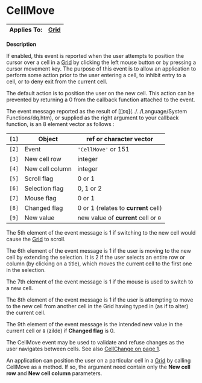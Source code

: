 




<h1 class="heading"><span class="name">CellMove</span></h1>

| Applies To: | [Grid](../a-z/grid.md) |
| --- | ---  |


**Description**


If enabled, this event is reported when the user attempts to position the cursor over a cell in a [Grid](../a-z/grid.md) by clicking the left mouse button or by pressing a cursor movement key. The purpose of this event is to allow an application to perform some action prior to the user entering a cell,  to inhibit entry to a cell, or to deny exit from the current cell.



The default action is to position the user on the new cell. This action can be prevented by returning a 0 from the callback function attached to the event.



The event message reported as the result of [`⎕DQ`](../../Language/System Functions/dq.htm), or supplied as the right argument to your callback function, is an 8 element vector as follows :


| `[1]` | Object | ref or character vector |
| --- | --- | ---  |
| `[2]` | Event | `'CellMove'` or 151 |
| `[3]` | New cell row | integer |
| `[4]` | New cell column | integer |
| `[5]` | Scroll flag | 0 or 1 |
| `[6]` | Selection flag | 0, 1 or 2 |
| `[7]` | Mouse flag | 0 or 1 |
| `[8]` | Changed flag | 0 or 1 (relates to **current** cell) |
| `[9]` | New value | new value of **current** cell or `⍬` |



The 5th element of the event message is 1 if switching to the new cell would cause the [Grid](../a-z/grid.md) to scroll.


The 6th element of the event message is 1 if the user is moving to the new cell by extending the selection. It is 2 if the user selects an entire row or column (by clicking on a title), which moves the current cell to the first one in the selection.


The 7th element of the event message is 1 if the mouse is used to switch to a new cell.


The 8th element of the event message is 1 if the user is attempting to move to the new cell from another cell in the Grid having typed in (as if to alter)  the current cell.


The 9th element of the event message is the intended new value in the current cell or `⍬` (zilde) if **Changed flag** is 0.


The CellMove event may be used to validate and refuse changes as the user navigates between cells.  See also [CellChange on page 1](../a-z/cellchange.md).


An application can position the user on a particular cell in a [Grid](../a-z/grid.md) by calling CellMove as a method. If so, the argument need contain only the **New cell row** and **New cell column** parameters.


